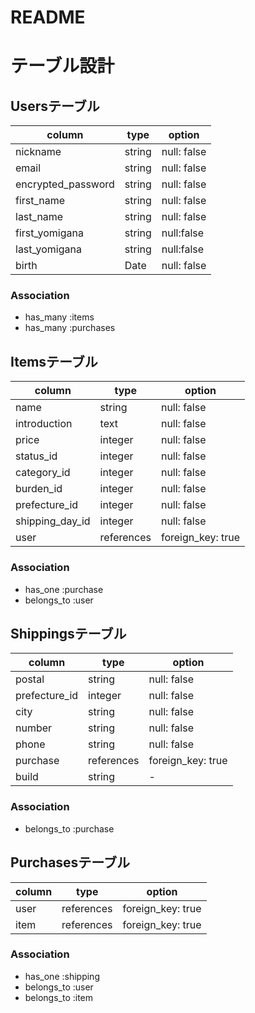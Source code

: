 # README

# テーブル設計

## Usersテーブル

| column             | type   | option      |
| ------------------ | ------ | ----------- |
| nickname           | string | null: false |
| email              | string | null: false |
| encrypted_password | string | null: false |
| first_name         | string | null: false |
| last_name          | string | null: false |
| first_yomigana     | string | null:false  |
| last_yomigana      | string | null:false  |
| birth              | Date   | null: false |

### Association

- has_many :items
- has_many :purchases


## Itemsテーブル

| column          | type       | option            |
| --------------- | ---------- | ----------------- |
| name            | string     | null: false       |
| introduction    | text       | null: false       |
| price           | integer    | null: false       |
| status_id       | integer    | null: false       |
| category_id     | integer    | null: false       |
| burden_id       | integer    | null: false       |
| prefecture_id   | integer    | null: false       |
| shipping_day_id | integer    | null: false       |
| user            | references | foreign_key: true |


### Association

- has_one    :purchase
- belongs_to :user



## Shippingsテーブル

| column        | type       | option            |
| ------------- | ---------- | ----------------- |
| postal        | string     | null: false       |
| prefecture_id | integer    | null: false       |
| city          | string     | null: false       |
| number        | string     | null: false       |
| phone         | string     | null: false       |
| purchase      | references | foreign_key: true |
| build         | string     | -                 |

### Association

- belongs_to :purchase

## Purchasesテーブル

| column  | type       | option            |
| ------- | ---------- | ----------------- |
| user    | references | foreign_key: true |
| item    | references | foreign_key: true |

### Association

- has_one    :shipping
- belongs_to :user
- belongs_to :item